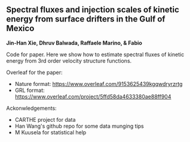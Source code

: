 ## Spectral fluxes and injection scales of kinetic energy from surface drifters in the Gulf of Mexico
**Jin-Han Xie, Dhruv Balwada, Raffaele Marino, & Fabio**

Code for paper. 
Here we show how to estimate spectral fluxes of kinetic energy from 3rd order velocity structure functions.

Overleaf for the paper:
- Nature format: https://www.overleaf.com/9153625439kgqwdryrzrtg
- GRL format: https://www.overleaf.com/project/5ffd58da4633380ae88ff904

Ackonwledgements:
- CARTHE project for data
- Han Wang's github repo for some data munging tips
- M Kuusela for statistical help
